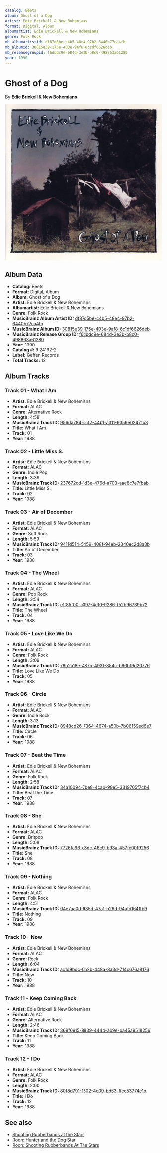 ```yaml
---
catalog: Beets
album: Ghost of a Dog
artist: Edie Brickell & New Bohemians
format: Digital, Album
albumartist: Edie Brickell & New Bohemians
genre: Folk Rock
mb_albumartistid: df87d5be-c4b5-48e4-97b2-6440b77ca4fb
mb_albumid: 30815e39-175e-403e-9af8-6c1df6626deb
mb_releasegroupid: f6dbdc9e-684d-3e3b-b8c0-498863a61280
year: 1990
---
```


# Ghost of a Dog

By **Edie Brickell & New Bohemians**

![](../../assets/beetscovers/Edie_Brickell_and_New_Bohemians-Ghost_of_a_Dog.jpg)

## Album Data

- **Catalog:** Beets
- **Format:** Digital, Album
- **Album:** Ghost of a Dog
- **Artist:** Edie Brickell & New Bohemians
- **Albumartist:** Edie Brickell & New Bohemians
- **Genre:** Folk Rock
- **MusicBrainz Album Artist ID:** [df87d5be-c4b5-48e4-97b2-6440b77ca4fb](https://musicbrainz.org/artist/df87d5be-c4b5-48e4-97b2-6440b77ca4fb)
- **MusicBrainz Album ID:** [30815e39-175e-403e-9af8-6c1df6626deb](https://musicbrainz.org/release/30815e39-175e-403e-9af8-6c1df6626deb)
- **MusicBrainz Release Group ID:** [f6dbdc9e-684d-3e3b-b8c0-498863a61280](https://musicbrainz.org/release-group/f6dbdc9e-684d-3e3b-b8c0-498863a61280)
- **Year:** 1990
- **Catalog #:** 9 24192-2
- **Label:** Geffen Records
- **Total Tracks:** 12

## Album Tracks

### Track 01 - What I Am

- **Artist:** Edie Brickell & New Bohemians
- **Format:** ALAC
- **Genre:** Alternative Rock
- **Length:** 4:58
- **MusicBrainz Track ID:** [956da784-ccf2-44b1-a311-9359e02471b3](https://musicbrainz.org/recording/956da784-ccf2-44b1-a311-9359e02471b3)
- **Title:** What I Am
- **Track:** 01
- **Year:** 1988

### Track 02 - Little Miss S.

- **Artist:** Edie Brickell & New Bohemians
- **Format:** ALAC
- **Genre:** Indie Pop
- **Length:** 3:39
- **MusicBrainz Track ID:** [237672cd-1d3e-476d-a703-aae8c7e7fbab](https://musicbrainz.org/recording/237672cd-1d3e-476d-a703-aae8c7e7fbab)
- **Title:** Little Miss S.
- **Track:** 02
- **Year:** 1988

### Track 03 - Air of December

- **Artist:** Edie Brickell & New Bohemians
- **Format:** ALAC
- **Genre:** Soft Rock
- **Length:** 5:59
- **MusicBrainz Track ID:** [9411d514-5459-408f-94eb-2340ec2d8a3b](https://musicbrainz.org/recording/9411d514-5459-408f-94eb-2340ec2d8a3b)
- **Title:** Air of December
- **Track:** 03
- **Year:** 1988

### Track 04 - The Wheel

- **Artist:** Edie Brickell & New Bohemians
- **Format:** ALAC
- **Genre:** Pop Rock
- **Length:** 3:54
- **MusicBrainz Track ID:** [e1f85f00-c397-4c10-9286-f52b96739b72](https://musicbrainz.org/recording/e1f85f00-c397-4c10-9286-f52b96739b72)
- **Title:** The Wheel
- **Track:** 04
- **Year:** 1988

### Track 05 - Love Like We Do

- **Artist:** Edie Brickell & New Bohemians
- **Format:** ALAC
- **Genre:** Folk Rock
- **Length:** 3:09
- **MusicBrainz Track ID:** [78b2a18e-487b-4931-854c-b96bf9d20776](https://musicbrainz.org/recording/78b2a18e-487b-4931-854c-b96bf9d20776)
- **Title:** Love Like We Do
- **Track:** 05
- **Year:** 1988

### Track 06 - Circle

- **Artist:** Edie Brickell & New Bohemians
- **Format:** ALAC
- **Genre:** Indie Rock
- **Length:** 3:13
- **MusicBrainz Track ID:** [8948cd26-7364-4674-a50b-7b06159ed6e7](https://musicbrainz.org/recording/8948cd26-7364-4674-a50b-7b06159ed6e7)
- **Title:** Circle
- **Track:** 06
- **Year:** 1988

### Track 07 - Beat the Time

- **Artist:** Edie Brickell & New Bohemians
- **Format:** ALAC
- **Genre:** Folk Rock
- **Length:** 2:58
- **MusicBrainz Track ID:** [34a10094-7be8-4cab-98e5-3319705f74b4](https://musicbrainz.org/recording/34a10094-7be8-4cab-98e5-3319705f74b4)
- **Title:** Beat the Time
- **Track:** 07
- **Year:** 1988

### Track 08 - She

- **Artist:** Edie Brickell & New Bohemians
- **Format:** ALAC
- **Genre:** Britpop
- **Length:** 5:08
- **MusicBrainz Track ID:** [7726fa96-c3dc-46c9-b93a-457fc00f9256](https://musicbrainz.org/recording/7726fa96-c3dc-46c9-b93a-457fc00f9256)
- **Title:** She
- **Track:** 08
- **Year:** 1988

### Track 09 - Nothing

- **Artist:** Edie Brickell & New Bohemians
- **Format:** ALAC
- **Genre:** Folk Rock
- **Length:** 4:51
- **MusicBrainz Track ID:** [04e7aa0d-935d-47a1-b26d-94afd164ffb9](https://musicbrainz.org/recording/04e7aa0d-935d-47a1-b26d-94afd164ffb9)
- **Title:** Nothing
- **Track:** 09
- **Year:** 1988

### Track 10 - Now

- **Artist:** Edie Brickell & New Bohemians
- **Format:** ALAC
- **Genre:** Rock
- **Length:** 6:04
- **MusicBrainz Track ID:** [ac1d9bdc-0b2b-448a-8a3d-714c676a8176](https://musicbrainz.org/recording/ac1d9bdc-0b2b-448a-8a3d-714c676a8176)
- **Title:** Now
- **Track:** 10
- **Year:** 1988

### Track 11 - Keep Coming Back

- **Artist:** Edie Brickell & New Bohemians
- **Format:** ALAC
- **Genre:** Alternative Rock
- **Length:** 2:46
- **MusicBrainz Track ID:** [369f6e15-8839-4444-ab9e-ba45a9518256](https://musicbrainz.org/recording/369f6e15-8839-4444-ab9e-ba45a9518256)
- **Title:** Keep Coming Back
- **Track:** 11
- **Year:** 1988

### Track 12 - I Do

- **Artist:** Edie Brickell & New Bohemians
- **Format:** ALAC
- **Genre:** Folk Rock
- **Length:** 2:00
- **MusicBrainz Track ID:** [80f8d791-1802-4c09-bd53-ffcc53774c1b](https://musicbrainz.org/recording/80f8d791-1802-4c09-bd53-ffcc53774c1b)
- **Title:** I Do
- **Track:** 12
- **Year:** 1988


## See also

- [Shooting Rubberbands at the Stars](Shooting_Rubberbands_at_the_Stars.md)
- [Roon: Hunter and the Dog Star](../../Roon/Edie_Brickell_and_New_Bohemians/Hunter_and_the_Dog_Star.md)
- [Roon: Shooting Rubberbands At The Stars](../../Roon/Edie_Brickell_and_New_Bohemians/Shooting_Rubberbands_At_The_Stars.md)
